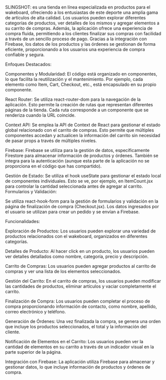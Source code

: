 SLINGSHOT: es una tienda en línea especializada en productos para el wakeboard, ofreciendo a los entusiastas de este deporte una amplia gama de artículos de alta calidad. Los usuarios pueden explorar diferentes categorías de productos, ver detalles de los mismos y agregar elementos a su carrito de compras. Además, la aplicación ofrece una experiencia de compra fluida, permitiendo a los clientes finalizar sus compras con facilidad a través de un sencillo proceso de pago. Gracias a la integración con Firebase, los datos de los productos y las órdenes se gestionan de forma eficiente, proporcionando a los usuarios una experiencia de compra confiable y segura.

Enfoques Destacados:

Componentes y Modularidad:
El código está organizado en componentes, lo que facilita la reutilización y el mantenimiento. Por ejemplo, cada elemento como Item, Cart, Checkout, etc., está encapsulado en su propio componente.

React Router:
Se utiliza react-router-dom para la navegación de la aplicación. Esto permite la creación de rutas que representan diferentes páginas de la tienda. Cada ruta corresponde a un componente que se renderiza cuando la URL coincide.

Context API:
Se emplea la API de Context de React para gestionar el estado global relacionado con el carrito de compras. Esto permite que múltiples componentes accedan y actualicen la información del carrito sin necesidad de pasar props a través de múltiples niveles.

Firebase:
Firebase se utiliza para la gestión de datos, específicamente Firestore para almacenar información de productos y órdenes. También se integra para la autenticación (aunque esta parte de la aplicación no se proporciona en el código que has compartido).

Gestión de Estado:
Se utiliza el hook useState para gestionar el estado local de componentes individuales. Esto se ve, por ejemplo, en ItemCount.jsx para controlar la cantidad seleccionada antes de agregar al carrito.
Formularios y Validación:

Se utiliza react-hook-form para la gestión de formularios y validación en la página de finalización de compra (Checkout.jsx). Los datos ingresados por el usuario se utilizan para crear un pedido y se envían a Firebase.

Funcionalidades:

Exploración de Productos:
Los usuarios pueden explorar una variedad de productos relacionados con el wakeboard, organizados en diferentes categorías.

Detalles de Producto:
Al hacer click en un producto, los usuarios pueden ver detalles detallados como nombre, categoría, precio y descripción.

Carrito de Compras:
Los usuarios pueden agregar productos al carrito de compras y ver una lista de los elementos seleccionados.

Gestión del Carrito:
En el carrito de compras, los usuarios pueden modificar las cantidades de productos, eliminar artículos y vaciar completamente el carrito.

Finalización de Compra:
Los usuarios pueden completar el proceso de compra proporcionando información de contacto, como nombre, apellido, correo electrónico y teléfono.

Generación de Órdenes:
Una vez finalizada la compra, se genera una orden que incluye los productos seleccionados, el total y la información del cliente.

Notificación de Elementos en el Carrito:
Los usuarios pueden ver la cantidad de elementos en su carrito a través de un indicador visual en la parte superior de la página.

Integración con Firebase:
La aplicación utiliza Firebase para almacenar y gestionar datos, lo que incluye información de productos y órdenes de compra.